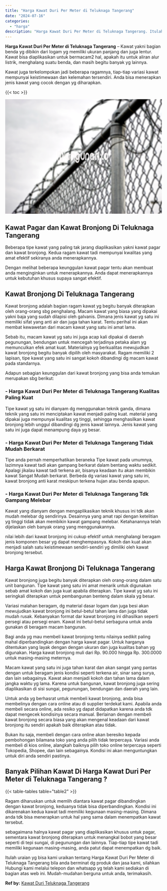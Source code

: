 ```yaml
---
title: "Harga Kawat Duri Per Meter di Teluknaga Tangerang"
date: "2024-07-16"
categories: 
  - "harga"
description: "Harga Kawat Duri Per Meter di Teluknaga Tangerang. Itulah uraian yg bisa kami uraikan tentang Harga Kawat Duri Per Meter di Teluknaga Tangerang bila anda ber..."
---
```


**Harga Kawat Duri Per Meter di Teluknaga Tangerang** – Kawat yakni bagian benda yg dibikin dari logam yg memiliki ukuran panjang dan juga lentur. Kawat bisa diaplikasikan untuk bermacam2 hal, apakah itu untuk aliran alur listrik, menghalang suatu benda, dan masih begitu banyak yg lainnya.

Kawat juga terkelompokan jadi beberapa ragamnya, tiap-tiap variasi kawat mempunyai keistimewaan dan kelemahan tersendiri. Anda bisa menerapkan jenis kawat yang cocok dengan yg diharapkan.

{{< toc >}}

![Harga Kawat Duri Per Meter di Teluknaga Tangerang](/images/jual-kawat-murah01.png)

## Kawat Pagar dan Kawat Bronjong Di Teluknaga Tangerang

Beberapa tipe kawat yang paling tak jarang diaplikasikan yakni kawat pagar dan kawat bronjong. Kedua ragam kawat tadi mempunyai kwalitas yang amat efektif sekiranya anda menerapkannya.

Dengan melihat beberapa keunggulan kawat pagar tentu akan membuat anda menginginkan untuk menerapkannya. Anda dapat menerapkannya untuk kebutuhan khusus supaya sangat efektif.

## Kawat Bronjong Di Teluknaga Tangerang

Kawat bronjong adalah bagian ragam kawat yg begitu banyak diterapkan oleh orang-orang sbg penghalang. Macam kawat yang biasa yang dipakai yakni baja yang sudah dilapisi oleh galvanis. Dimana jenis kawat yg satu ini memiliki sifat yang anti air dan juga tahan karat. Tentu perihal ini akan membat kewawetan dari macam kawat yang satu ini amat lama.

Sebab itu, macam kawat yg satu ini juga acap kali dipakai di daerah pegunungan, bendungan untuk mencegah terjadinya petaka alam yg memunculkan efek amat kuat. Materialnya yg berkualitas mewujudkan kawat bronjong begitu banyak dipilih oleh masyarakat. Ragam memiliki 2 lapisan, tipe kawat yang satu ini sangat kokoh dibandingi dg macam kawat pada standarnya.

Adapun sebagian keunggulan dari kawat bronjong yang bisa anda temukan merupakan sbg berikut:

### \- Harga Kawat Duri Per Meter di Teluknaga Tangerang Kualitas Paling Kuat

Tipe kawat yg satu ini dianyam dg menggunakan teknik ganda, dimana teknik yang satu ini menciptakan kawat menjadi paling kuat. material yang dipakai juga mempunyai kualitas yg tinggi, sehingga menghasilkan kawat bronjong lebih unggul dibandingi dg jenis kawat lainnya. Jenis kawat yang satu ini juga dapat menampung daya yg besar.

### \- Harga Kawat Duri Per Meter di Teluknaga Tangerang Tidak Mudah Berkarat

Tipe anda pernah memperhatikan beraneka Tipe kawat pada umumnya, lazimnya kawat tadi akan gampang berkarat dalam bentang waktu sedikit. Apalagi jikalau kawat tadi terkena air, bisanya keadaan itu akan membikin kawat Sangat Mudah berkarat. Berbeda dg variasi kawat yang satu ini, kawat bronjong anti karat meskipun terkena hujan atau benda apapun.

### \- Harga Kawat Duri Per Meter di Teluknaga Tangerang Tdk Gampang Melebar

Kawat yang dianyam dengan mengaplikasikan teknik khusus ini tdk akan mudah melebar dg sendirinya. Desainnya yang amat rapi dengan ketelitian yg tinggi tidak akan membikin kawat gampang melebar. Ketahanannya telah dijelaskan oleh banyak orang yang menggunakannya.

nilai lebih dari kawat bronjong ini cukup efektif untuk menghalangi beragam jenis komponen besar yg dapat menghempasnya. Kokoh dan kuat akan menjadi salah satu keistimewaan sendiri-sendiri yg dimiliki oleh kawat bronjong tersebut.

## Harga Kawat Bronjong Di Teluknaga Tangerang

Kawat bronjong juga begitu banyak diterapkan oleh orang-orang dalam satu unit bangunan. Tipe kawat yang satu ini amat menarik untuk digunakan sebab amat kokoh dan juga kuat apabila diterapkan. Tipe kawat yg satu ini seringkali diterapkan untuk pembangunan benteng dalam skala yg besar.

Variasi malahan beragam, dg material dasar logam dan juga besi akan mewujudkan kawat bronjong ini betul-betul tahan lama dan juga tidak mudah rusak. Kebanyakan format dar kawat bronjong ini dihasilkan seperti persegi atau persegi enam. Kawat ini betul-betul serbaguna untuk anda gunakan di beragam macam bangunan.

Bagi anda yg mau membeli kawat bronjong tentu nilainya sedikit paling mahal diperbandingkan dengan harga kawat pagar. Untuk harganya ditentukan yang layak dengan dengan ukuran dan juga kualitas bahan yg digunakan. Harga kawat bronjong muli dari Rp. 90.000 hingga Rp. 300.0000 untuk masing-masing meternya.

Macam kawat yang satu ini juga tahan karat dan akan sangat yang pantas dengan untuk beragam jenis kondisi seperti terkena air, sinar sang surya, dan lain sebagainya. Kawat akan menjadi kokoh dan tahan lama dalam jangka waktu yg lama. Karena untuk bangunan, kawat bronjong juga sering diaplikasikan di sisi sungai, pegunungan, bendungan dan daerah yang lain.

Untuk anda yg berhasrat untuk membeli kawat bronjong, anda bisa membelinya dengan cara online atau di supplier terdekat kami. Apabila anda membeli secara online, ada resiko yg dapat didapatkan karena anda tdk dapat mengecek kondisinya secara manual. Berlainan dengan membeli kawat bronjong secara biasa yang akan mengenal keadaan dari kawat bronjong itu sendiri apakah baik diterapkan atau tidak.

Bukan itu saja, membeli dengan cara online akan beresiko kepada pembohongan bilamana toko yang anda pilih tidak terpercaya. Variasi anda membeli di kios online, alangkah baiknya pilih toko online terpercaya seperti Tokopedia, Shopee, dan lain sebagainya. Kondisi ini akan menguntungkan untuk diri anda sendiri pastinya.

## Banyak Pilihan Kawat Di Harga Kawat Duri Per Meter di Teluknaga Tangerang ?

{{< table-tables table="table2" >}}

Ragam diharuskan untuk memlih diantara kawat pagar dibandingkan dengan kawat bronjong, keduanya tidak bisa diperbandingkan. Kondisi ini dikarenakan kedua kawat tadi memiliki kegunaan masing-masing. Dimana anda tdk bisa menerapkan untuk hal yang sama dalam menempatkan kawat tersebut.

sebagaimana halnya kawat pagar yang diaplikasikan khusus untuk pagar, sementara kawat bronjong diterapkan untuk menangkal bobot yang besar seperti di tepi sungai, di pegunungan dan lainnya. Tiap-tiap tipe kawat tadi memiliki kegunaan masing-masing, anda patut dapat menempatkan dg baik.

Itulah uraian yg bisa kami uraikan tentang Harga Kawat Duri Per Meter di Teluknaga Tangerang bila anda berminat dg produk dan jasa kami, silahkan Hubungi kami melalui telepon dan whatsapp yg telah kami sediakan di bagian atas web ini. Mudah-mudahan berguna untuk anda, terimakasih.

**Ref by:** [Kawat Duri Teluknaga Tangerang](https://id.wikipedia.org/wiki/Kawat)
